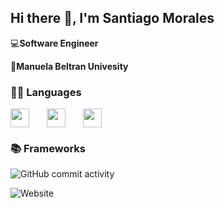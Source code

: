 ## Hi there 👋, I'm Santiago Morales

:computer:**Software Engineer**

:book:**Manuela Beltran Univesity**

<h3>👨‍💻 Languages</h3>

<div style="display: flex; gap: 10px;">
  <img style='height: 30px;' src="https://img.shields.io/badge/html5%20-%23e34f26.svg?&style=for-the-badge&logo=html5&logoColor=white"/>&nbsp;&nbsp;
  <img style='height: 30px;' src="https://img.shields.io/badge/css3%20-%231572B6.svg?&style=for-the-badge&logo=css3&logoColor=white" />&nbsp;&nbsp;
  <img style='height: 30px;' src="https://img.shields.io/badge/JavaScript-323330?style=for-the-badge&logo=javascript&logoColor=F7DF1E" />&nbsp;&nbsp;
</div>

<h3>📚 Frameworks</h3>

![GitHub commit activity](https://img.shields.io/github/commit-activity/y/NinoNkn/NinoNkn.github.io)

![Website](https://img.shields.io/website?url=https%3A%2F%2Fninonkn.github.io%2F)
